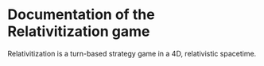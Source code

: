# Documentation of the Relativitization game
Relativitization is a turn-based strategy game in a 4D, relativistic spacetime.
